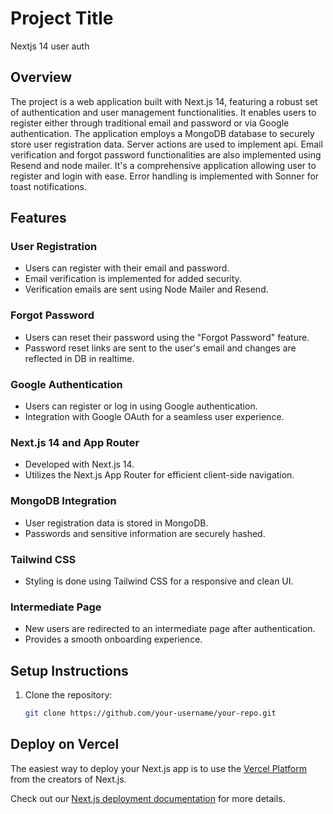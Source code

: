 # Project Title

Nextjs 14 user auth

## Overview

The project is a web application built with Next.js 14, featuring a robust set of authentication and user management functionalities. It enables users to register either through traditional email and password or via Google authentication. The application employs a MongoDB database to securely store user registration data. Server actions are used to implement api. Email verification and forgot password functionalities are also implemented using Resend and node mailer. It's a comprehensive application allowing user to register and login with ease. Error handling is implemented with Sonner for toast notifications. 

## Features

### User Registration

- Users can register with their email and password.
- Email verification is implemented for added security.
- Verification emails are sent using Node Mailer and Resend.

### Forgot Password

- Users can reset their password using the "Forgot Password" feature.
- Password reset links are sent to the user's email and changes are reflected in DB in realtime.

### Google Authentication

- Users can register or log in using Google authentication.
- Integration with Google OAuth for a seamless user experience.

### Next.js 14 and App Router

- Developed with Next.js 14.
- Utilizes the Next.js App Router for efficient client-side navigation.

### MongoDB Integration

- User registration data is stored in MongoDB.
- Passwords and sensitive information are securely hashed.

### Tailwind CSS

- Styling is done using Tailwind CSS for a responsive and clean UI.

### Intermediate Page

- New users are redirected to an intermediate page after authentication.
- Provides a smooth onboarding experience.

## Setup Instructions

1. Clone the repository:

   ```bash
   git clone https://github.com/your-username/your-repo.git


## Deploy on Vercel

The easiest way to deploy your Next.js app is to use the [Vercel Platform](https://vercel.com/new?utm_medium=default-template&filter=next.js&utm_source=create-next-app&utm_campaign=create-next-app-readme) from the creators of Next.js.

Check out our [Next.js deployment documentation](https://nextjs.org/docs/deployment) for more details.
